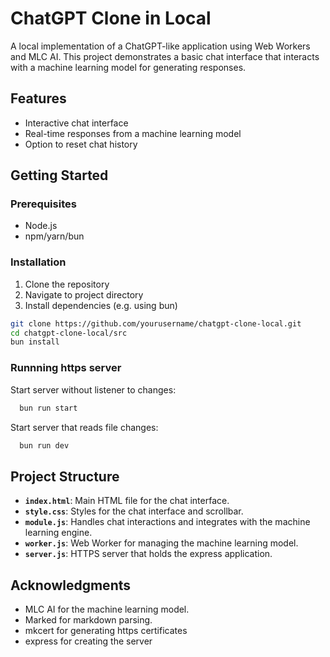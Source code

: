 # ChatGPT Clone in Local

A local implementation of a ChatGPT-like application using Web Workers and MLC AI. This project demonstrates a basic chat interface that interacts with a machine learning model for generating responses.

## Features

- Interactive chat interface
- Real-time responses from a machine learning model
- Option to reset chat history

## Getting Started

### Prerequisites

- Node.js
- npm/yarn/bun

### Installation
1. Clone the repository
2. Navigate to project directory
3. Install dependencies (e.g. using bun)

 ```bash
 git clone https://github.com/yourusername/chatgpt-clone-local.git
 cd chatgpt-clone-local/src
 bun install
```

### Runnning https server

Start server without listener to changes:

 ```bash
   bun run start
```

Start server that reads file changes:

 ```bash
   bun run dev
```

## Project Structure

- **`index.html`**: Main HTML file for the chat interface.
- **`style.css`**: Styles for the chat interface and scrollbar.
- **`module.js`**: Handles chat interactions and integrates with the machine learning engine.
- **`worker.js`**: Web Worker for managing the machine learning model.
- **`server.js`**: HTTPS server that holds the express application.

## Acknowledgments

- MLC AI for the machine learning model.
- Marked for markdown parsing.
- mkcert for generating https certificates
- express for creating the server

